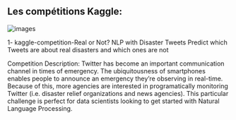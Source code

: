 ## Les compétitions Kaggle:

![images](https://user-images.githubusercontent.com/56924309/95305525-6058bc00-0886-11eb-8342-3c4e6a3644a4.png)
            
1- kaggle-competition-Real or Not? NLP with Disaster Tweets
Predict which Tweets are about real disasters and which ones are not

Competition Description:
Twitter has become an important communication channel in times of emergency.
The ubiquitousness of smartphones enables people to announce an emergency they’re observing in real-time. Because of this, 
more agencies are interested in programatically monitoring Twitter (i.e. disaster relief organizations and news agencies).
This particular challenge is perfect for data scientists looking to get started with Natural Language Processing. 
